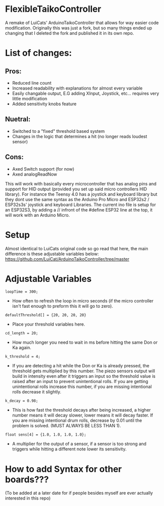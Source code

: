 # FlexibleTaikoController
A remake of LuiCats' ArduinoTaikoController that allows for way easier code modification. Originally this was just a fork, but so many things ended up changing that I deleted the fork and published it in its own repo.

# List of changes:

## Pros:
- Reduced line count
- Increased readability with explanations for almost every variable
- Easily changable output, E.G adding XInput, Joystick, etc... requires very little modification
- Added sensitivity knobs feature

## Nuetral:
- Switched to a "fixed" threshold based system
- Changes in the logic that determines a hit (no longer reads loudest sensor)

## Cons:
- Axed Switch support (for now)
- Axed analogReadNow

This will work with basically every microcontroller that has analog pins and support for HID output (provided you set up said micro controllers HID library). For instance the Teensy 4.0 has a joystick and keyboard library but they dont use the same syntax as the Arduino Pro Micro and ESP32s2 / ESP32s3s' joystick and keyboard Libraries. The current ino file is setup for an ESP32S3, by adding a // infront of the #define ESP32 line at the top, it will work with an Arduino Micro.

# Setup 
Almost identical to LuiCats original code so go read that here, the main difference is these adjustable variables below: https://github.com/LuiCat/ArduinoTaikoController/tree/master

# Adjustable Variables
```
loopTime = 300;
```
 - How often to refresh the loop in micro seconds (if the micro controller isn't fast enough to preform this it will go to zero).
```
defaultThreshold[] = {20, 20, 20, 20}
```
 - Place your threshold variables here.
```
cd_length = 20;
```
- How much longer you need to wait in ms before hitting the same Don or Ka again.
```
k_threshold = 4; 
```
- If you are detecting a hit while the Don or Ka is already pressed, the threshold gets multiplied by this number. The piezo sensors output will build in intensity even after it triggers an input so the threshold value is raised after an input to prevent unintentional rolls. If you are getting unintentional rolls increase this number, if you are missing intentional rolls decrease it slightly.
```
k_decay = 0.98; 
```
- This is how fast the threshold decays after being increased, a higher number means it will decay slower, lower means it will decay faster. If you are missing intentional drum rolls, decrease by 0.01 until the problem is solved. (MUST ALWAYS BE LESS THAN 1).
```
float sens[4] = {1.0, 1.0, 1.0, 1.0}; 
```
- A multiplier for the output of a sensor, if a sensor is too strong and triggers while hitting a different note lower its sensitivity.


# How to add Syntax for other boards???
(To be added at a later date for if people besides myself are ever actually interested in this repo)



